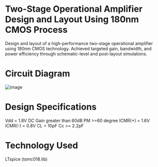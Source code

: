 # Two-Stage Operational Amplifier Design and Layout Using 180nm CMOS Process
Design and layout of a high-performance two-stage operational amplifier using 180nm CMOS technology. Achieved targeted gain, bandwidth, and power efficiency through schematic-level and post-layout simulations.
# Circuit Diagram
![image](https://github.com/user-attachments/assets/5eb20c66-50ef-40c9-a416-4c39a2013052)
# Design Specifications
Vdd = 1.8V
DC Gain greater than 60dB
PM >=60 degree
ICMR(+) = 1.6V
ICMR(-) = 0.8V
CL = 10pF
Cc >= 2.2pF
# Technology Used
LTspice (tsmc018.lib)
